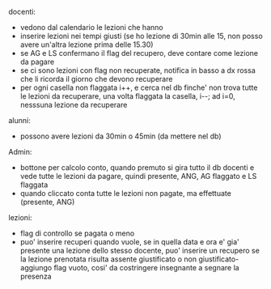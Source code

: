 docenti:
- vedono dal calendario le lezioni che hanno
- inserire lezioni nei tempi giusti (se ho lezione di 30min alle 15, non posso avere un'altra lezione prima delle 15.30)
- se AG e LS confermano il flag del recupero, deve contare come lezione da pagare
- se ci sono lezioni con flag non recuperate, notifica in basso a dx rossa che li ricorda il giorno che devono recuperare
- per ogni casella non flaggata i++, e cerca nel db finche' non trova tutte le lezioni da recuperare, una volta flaggata la casella, i--; ad i=0, nesssuna lezione da 
recuperare


alunni:
- possono avere lezioni da 30min o 45min (da mettere nel db)

Admin:
- bottone per calcolo conto, quando premuto si gira tutto il db docenti e vede tutte le lezioni da pagare, quindi presente, ANG, AG flaggato e LS flaggata
- quando cliccato conta tutte le lezioni non pagate, ma effettuate (presente, ANG)

lezioni:
- flag di controllo se pagata o meno
- puo' inserire recuperi quando vuole, se in quella data e ora e' gia' presente una lezione dello stesso docente, puo' inserire un recupero se la lezione 
prenotata risulta assente giustificato o non giustificato- aggiungo flag vuoto, cosi' da costringere insegnante a segnare la presenza